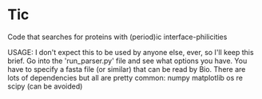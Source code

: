 # Tic
Code that searches for proteins with (period)ic interface-philicities

USAGE:
I don't expect this to be used by anyone else, ever, so I'll keep this brief.
Go into the 'run_parser.py' file and see what options you have. You have to specify
a fasta file (or similar) that can be read by Bio. There are lots of dependencies
but all are pretty common:
	numpy
	matplotlib
	os
	re
	scipy (can be avoided)
